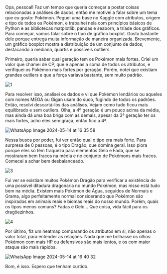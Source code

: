 Opa, pessoal! Faz um tempo que queria começar a postar coisas relacionadas a análises de dados, então me motivei a falar sobre um tema que eu gosto: Pokémon.
Peguei uma base no Kaggle com atributos, origem e tipo de todos os Pokémon, e trabalhei nela com princípios básicos de Python e as bibliotecas matplotlib, pandas e seaborn, a tríade dos gráficos.
Para começar, vamos falar sobre o tipo de gráfico boxplot. Gosto bastante dele porque entrega muita informação de maneira organizada. Brevemente, um gráfico boxplot mostra a distribuição de um conjunto de dados, destacando a mediana, quartis e possíveis outliers.

Primeiro, queria saber qual geração tem os Pokémon mais fortes. Criei um valor que chamei de CP, que é apenas a soma de todos os atributos, e verifiquei os Pokémon mais fortes por geração. Porém, notei que existiam grandes outliers e que a força variava bastante, sem muito padrão.

![1](https://github.com/JackCaolho/analise-pokemons/assets/113406494/4bc037b3-06ae-4e88-a6ab-f55ff91e74e7)

Para resolver isso, analisei os dados e vi que Pokémon lendários ou aqueles com nomes MEGA ou Gigan usam do suco, fugindo de todos os padrões. Então, resolvi descartá-los das análises. Vejam como tudo ficou mais equilibrado e sem outliers. Olha, a 4º geração é um pouco acima da média, mas ainda dá uma boa briga com as demais, apesar da 3ª geração ter os mais fortes, acho eles sem graça, então fico a 4ª.

![WhatsApp Image 2024-05-14 at 16 35 58](https://github.com/JackCaolho/analise-pokemons/assets/113406494/61b8a634-8ee5-4abe-a20e-ca7adf6d51b1)

Nessa busca por poder, fui ver então qual o tipo era mais forte. Para surpresa de 0 pessoas, é o tipo Dragão, que domina geral. Isso piora porque eles só têm fraqueza para elementos Gelo e Fada, que se mostraram bem fracos na média e no conjunto de Pokémons mais fracos. Comecei a achar bem desbalanceado.

![3](https://github.com/JackCaolho/analise-pokemons/assets/113406494/508cd164-3e49-4963-976b-50b58ec509f5)

Fui ver se existiam muitos Pokémon Dragão para verificar a existência de uma possível ditadura dragonaria no mundo Pokémon, mas nisso está tudo bem na média. Existem mais Pokémon de Água, seguidos de Normais e Grama, algo perfeitamente normal considerando que Pokémon são inspirados em animais reais e biomas reais do nosso mundo. Porém, quais os tipos menos comuns? Fadas e Gelo... Que coisa, vida fácil para os dragõezinhos.

![4](https://github.com/JackCaolho/analise-pokemons/assets/113406494/acb67133-2b84-498f-95bf-b65a4d45dcff)

Por último, fiz um heatmap comparando os atributos em si, não apenas o valor total, para entender as relações. Nada que me brilhasse os olhos: Pokémon com mais HP ou defensivos são mais lentos, e os com maior ataque são mais rápidos.

![WhatsApp Image 2024-05-14 at 16 40 32](https://github.com/JackCaolho/analise-pokemons/assets/113406494/c6b085c7-30ec-49a4-98b4-4230e7f507c3)

Bom, é isso. Espero que tenham curtido.

